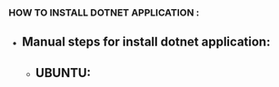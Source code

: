 ### HOW TO INSTALL DOTNET APPLICATION :

* Manual steps for install dotnet application:
  ------------------------------------------- 
   * UBUNTU:
     ------- 
